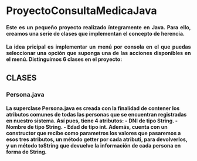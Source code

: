 <h1>ProyectoConsultaMedicaJava</h1>

<h4 align="justify">Este es un pequeño proyecto realizado íntegramente en Java. Para ello, creamos una serie de clases que implementan el concepto de herencia. 
</h4>
<h4 align="justify">La idea pricipal es implementar un menú por consola en el que puedas seleccionar una opción que suponga una de las acciones disponibles en el menú. Distinguimos 6 clases en el proyecto: 
</h4>
<h2>CLASES
</h2>
<h3>Persona.java
</h3>
<h4 align"justify">La superclase Persona.java es creada con la finalidad de contener los atributos comunes de todas las personas que se encuentran registradas en nuestro sistema. Así pues, tiene 4 atributos: 
  - DNI de tipo String.
  - Nombre de tipo String.
  - Edad de tipo int.
  Además, cuenta con un constructor que recibe como parametros los valores que pasaremos a esos tres atributos, un método getter por cada atributi, para devolverlos, y un método toString que devuelve la información de cada persona en forma de String. 
</h4>


